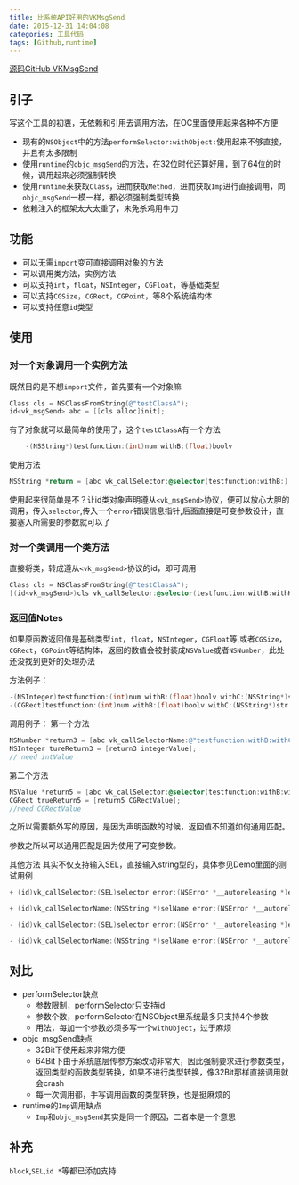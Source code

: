 ```yaml
---
title: 比系统API好用的VKMsgSend
date: 2015-12-31 14:04:08
categories: 工具代码
tags: [Github,runtime]
---
```


[源码GitHub VKMsgSend](https://github.com/Awhisper/vk_msgSend)

## 引子
写这个工具的初衷，无依赖和引用去调用方法，在OC里面使用起来各种不方便

- 现有的`NSObject`中的方法`performSelector:withObject:`使用起来不够直接，并且有太多限制
- 使用`runtime`的`objc_msgSend`的方法，在32位时代还算好用，到了64位的时候，调用起来必须强制转换
- 使用`runtime`来获取`Class`，进而获取`Method`，进而获取`Imp`进行直接调用，同`objc_msgSend`一模一样，都必须强制类型转换
- 依赖注入的框架太大太重了，未免杀鸡用牛刀

## 功能

- 可以无需`import`变可直接调用对象的方法 
- 可以调用类方法，实例方法
- 可以支持`int`，`float`，`NSInteger`，`CGFloat`，等基础类型
- 可以支持`CGSize`，`CGRect`，`CGPoint`，等8个系统结构体
- 可以支持任意`id`类型

## 使用
### 对一个对象调用一个实例方法
既然目的是不想`import`文件，首先要有一个对象嘛
```objectivec
Class cls = NSClassFromString(@"testClassA");
id<vk_msgSend> abc = [[cls alloc]init];
```
有了对象就可以最简单的使用了，这个`testClassA`有一个方法
```objectivec
	-(NSString*)testfunction:(int)num withB:(float)boolv
```
使用方法
```objectivec
NSString *return = [abc vk_callSelector:@selector(testfunction:withB:) error:&err,4,3.5f];
```
使用起来很简单是不？让id类对象声明遵从`<vk_msgSend>`协议，便可以放心大胆的调用，传入`selector`,传入一个`error`错误信息指针,后面直接是可变参数设计，直接塞入所需要的参数就可以了

<!-- more -->
### 对一个类调用一个类方法
直接将类，转成遵从`<vk_msgSend>`协议的id，即可调用
```objectivec
Class cls = NSClassFromString(@"testClassA");
[(id<vk_msgSend>)cls vk_callSelector:@selector(testfunction:withB:withH:) error:nil,4,3.5,@"haha"];
```
### 返回值Notes
如果原函数返回值是基础类型`int`，`float`，`NSInteger`，`CGFloat`等,或者`CGSize`，`CGRect`，`CGPoint`等结构体，返回的数值会被封装成`NSValue`或者`NSNumber`，此处还没找到更好的处理办法

方法例子：
```objectivec
-(NSInteger)testfunction:(int)num withB:(float)boolv withC:(NSString*)str
-(CGRect)testfunction:(int)num withB:(float)boolv withC:(NSString*)str withE:(NSRange)rect
```
调用例子：
第一个方法
```objectivec
NSNumber *return3 = [abc vk_callSelectorName:@"testfunction:withB:withC:" error:&err,4,3.5,@"haha"];
NSInteger tureReturn3 = [return3 integerValue];
// need intValue
```
第二个方法

```objectivec
NSValue *return5 = [abc vk_callSelector:@selector(testfunction:withB:withC:withE:) error:nil,4,3.5,@"haha", NSMakeRange(1, 3)];
CGRect trueReturn5 = [return5 CGRectValue];
//need CGRectValue
```
    
之所以需要额外写的原因，是因为声明函数的时候，返回值不知道如何通用匹配。

参数之所以可以通用匹配是因为使用了可变参数。

其他方法
其实不仅支持输入SEL，直接输入string型的，具体参见Demo里面的测试用例
```objectivec
+ (id)vk_callSelector:(SEL)selector error:(NSError *__autoreleasing *)error,...;

+ (id)vk_callSelectorName:(NSString *)selName error:(NSError *__autoreleasing *)error,...;

- (id)vk_callSelector:(SEL)selector error:(NSError *__autoreleasing *)error,...;

- (id)vk_callSelectorName:(NSString *)selName error:(NSError *__autoreleasing *)error,...;
```
 
## 对比
- performSelector缺点
  - 参数限制，performSelector只支持id
  - 参数个数，performSelector在NSObject里系统最多只支持4个参数
  - 用法，每加一个参数必须多写一个`withObject`，过于麻烦
- objc_msgSend缺点
  - 32Bit下使用起来非常方便
  - 64Bit下由于系统底层传参方案改动非常大，因此强制要求进行参数类型，返回类型的函数类型转换，如果不进行类型转换，像32Bit那样直接调用就会crash
  - 每一次调用都，手写调用函数的类型转换，也是挺麻烦的
- runtime的`Imp`调用缺点
  - `Imp`和`objc_msgSend`其实是同一个原因，二者本是一个意思
  


## 补充
`block`,`SEL`,`id *`等都已添加支持 